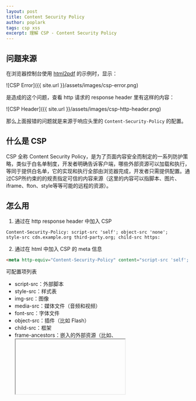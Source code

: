 ```yaml
---
layout: post
title: Content Security Policy
author: poplark
tags: csp xss
excerpt: 理解 CSP - Content Security Policy
---
```


<link rel="stylesheet" href="{{ site.url }}/assets/styles/common.css">

## 问题来源

在浏览器控制台使用 [html2pdf](https://github.com/eKoopmans/html2pdf.js#console) 的示例时，显示：

![CSP Error]({{ site.url }}/assets/images/csp-error.png)

是造成的这个问题，查看 http 请求的 response header 里有这样的内容：

![CSP Header]({{ site.url }}/assets/images/csp-http-header.png)

那么上面报错的问题就是来源于响应头里的 `Content-Security-Policy` 的配置。

## 什么是 CSP

CSP 全称 Content Security Policy，是为了页面内容安全而制定的一系列防护策略，类似于白名单制度，开发者明确告诉客户端，哪些外部资源可以加载和执行，等同于提供白名单，它的实现和执行全部由浏览器完成，开发者只需提供配置。通过CSP所约束的的规责指定可信的内容来源（这里的内容可以指脚本、图片、iframe、fton、style等等可能的远程的资源）。

## 怎么用

1. 通过在 http response header 中加入 CSP

```
Content-Security-Policy: script-src 'self'; object-src 'none';
style-src cdn.example.org third-party.org; child-src https:
```


2. 通过在 html 中加入 CSP 的 meta 信息

```html
<meta http-equiv="Content-Security-Policy" content="script-src 'self'; object-src 'none'; style-src cdn.example.org third-party.org; child-src https:">
```

可配置项列表

* script-src：外部脚本
* style-src：样式表
* img-src：图像
* media-src：媒体文件（音频和视频）
* font-src：字体文件
* object-src：插件（比如 Flash）
* child-src：框架
* frame-ancestors：嵌入的外部资源（比如<frame>、<iframe>、<embed>和<applet>）
* connect-src：HTTP 连接（通过 XHR、WebSockets、EventSource等）
* worker-src：worker脚本
* manifest-src：manifest 文件

## 涉及到 CSP 的一个延伸问题/(伪)需求

当开发者使用某一 sdk 开发业务时，一般的流程是：主动加载某一特定版本的 sdk 进行开发 -> 测试 -> 上线。
设想有这样一个场景：`sdk 1.0 版本广泛被使用，因存在某一 Bug，主动通知开发者去升级又涉及到大量升级 -> 测试 -> 上线流程而导致时间线较长`。

将 sdk 分为 shell 和 core 部分，shell 负责加载 core，而 core 为 sdk 的核心业务逻辑部分，shell 提供给客户开发时进行使用，并由 shell 加载相对应版本的 core。
当涉及到 core 因 bug 升级时，通过灰度强制使某些用户的 shell 加载修复了版本的 core。

不过不确定这个是不是个伪需求，因为会绕过正常的测试，上线流程，存在一定可能性导致业务上出问题。


## 参考
1. [Content Security Policy 入门教程](http://www.ruanyifeng.com/blog/2016/09/csp.html)
2. [前端安全配置之Content-Security-Policy(csp)](https://www.cnblogs.com/heyuqing/p/6215761.html)
